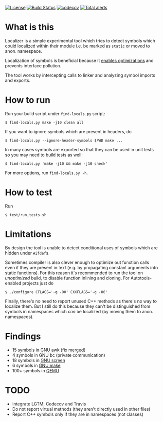 [![License](http://img.shields.io/:license-MIT-blue.svg)](https://github.com/yugr/Localizer/blob/master/LICENSE.txt)
[![Build Status](https://github.com/yugr/Localizer/actions/workflows/ci.yml/badge.svg)](https://github.com/yugr/Localizer/actions)
[![codecov](https://codecov.io/gh/yugr/Localizer/branch/master/graph/badge.svg)](https://codecov.io/gh/yugr/Localizer)
[![Total alerts](https://img.shields.io/lgtm/alerts/g/yugr/Localizer.svg?logo=lgtm&logoWidth=18)](https://lgtm.com/projects/g/yugr/Localizer/alerts/)

# What is this

Localizer is a simple experimental tool
which tries to detect symbols which could localized within their module
i.e. be marked as `static` or moved to anon. namespace.

Localization of symbols is beneficial because it
[enables optimizations](https://embeddedgurus.com/stack-overflow/2008/12/efficient-c-tips-5-make-local-functions-static/)
and prevents interface pollution.

The tool works by intercepting calls to linker and
analyzing symbol imports and exports.

# How to run

Run your build script under `find-locals.py` script:
```
$ find-locals.py make -j10 clean all
```

If you want to ignore symbols which are present in headers, do
```
$ find-locals.py --ignore-header-symbols $PWD make ...
```

In many cases symbols are exported so that they can be used in unit tests
so you may need to build tests as well:
```
$ find-locals.py 'make -j10 && make -j10 check'
```

For more options, run `find-locals.py -h`.

# How to test

Run
```
$ test/run_tests.sh
```

# Limitations

By design the tool is unable to detect conditional uses of symbols
which are hidden under `#ifdef`s.

Sometimes compiler is also clever enough to optimize out function calls
even if they are present in text (e.g. by propagating constant arguments
into static functions). For this reason it's recommended to run the tool
on _unoptimized_ build, to disable function inlining and cloning.
For Autotools-enabled projects just do
```
$ ./configure CFLAGS='-g -O0' CXXFLAGS='-g -O0'
```

Finally, there's no need to report unused C++ methods
as there's no way to localize them. But I still do this
because they can't be distinguished from symbols in namespaces
which _can_ be localized (by moving them to anon. namespaces).

# Findings

* 15 symbols in [GNU awk](https://lists.gnu.org/archive/html/bug-gawk/2021-03/msg00001.html) (fix [merged](http://git.savannah.gnu.org/cgit/gawk.git/commit/?id=f285f960bdfb5acb50a8ec7ed4b98f17d0bd624a))
* 4 symbols in GNU bc (private communication)
* 18 symbols in [GNU screen](https://lists.gnu.org/archive/html/screen-devel/2021-03/msg00000.html)
* 6 symbols in [GNU make](https://lists.gnu.org/archive/html/bug-make/2021-03/msg00021.html)
* 100+ symbols in [QEMU](https://mail.gnu.org/archive/html/qemu-devel/2021-03/msg07706.html)

# TODO

* Integrate LGTM, Codecov and Travis
* Do not report virtual methods (they aren't directly used in other files)
* Report C++ symbols only if they are in namespaces (not classes)
